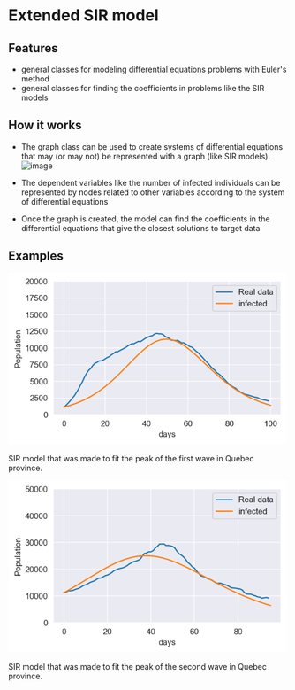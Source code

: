 # Extended SIR model

## Features
- general classes for modeling differential equations problems with Euler's method
- general classes for finding the coefficients in problems like the SIR models

## How it works

- The graph class can be used to create systems of differential equations that may (or may not) be represented with a graph (like SIR models).
![image](https://dl.acm.org/cms/attachment/beab90df-5276-4223-9e65-682ac8013686/image1.png)

- The dependent variables like the number of infected individuals can be represented by nodes related to other variables according to the system of differential equations

- Once the graph is created, the model can find the coefficients in the differential equations that give the closest solutions to target data

## Examples

![image](firstwave.png)

SIR model that was made to fit the peak of the first wave in Quebec province.

![image](secondwave.png)

SIR model that was made to fit the peak of the second wave in Quebec province.
